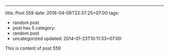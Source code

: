 ---
title: Post 559
date: 2016-04-08T22:37:25+07:00
tags:
  - random post
  - post has 5
category:
  - random post
  - uncategorized
updated: 2014-01-23T10:11:33+07:00

This is content of post 559